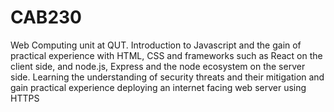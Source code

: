 # CAB230
Web Computing unit at QUT. Introduction to Javascript and the gain of practical experience with HTML, CSS and frameworks such as React on the client side, and node.js, Express and the node ecosystem on the server side. Learning the understanding of security threats and their mitigation and gain practical experience deploying an internet facing web server using HTTPS
